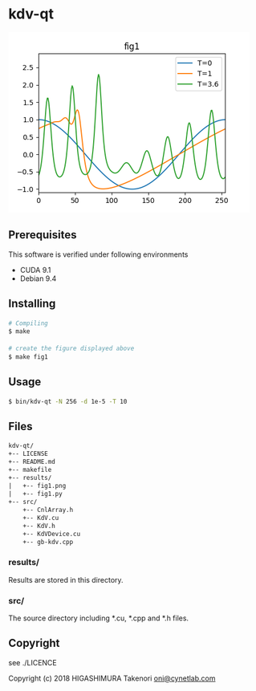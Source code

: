 # kdv-qt

![kdv-qt](https://github.com/cnloni/kdv-qt/raw/master/results/fig1.png)

## Prerequisites
This software is verified under following environments
+ CUDA 9.1
+ Debian 9.4

## Installing
```bash
# Compiling
$ make

# create the figure displayed above
$ make fig1
```

## Usage
```bash
$ bin/kdv-qt -N 256 -d 1e-5 -T 10
```

## Files
```
kdv-qt/
+-- LICENSE
+-- README.md
+-- makefile
+-- results/
|   +-- fig1.png
|   +-- fig1.py
+-- src/
    +-- CnlArray.h
    +-- KdV.cu
    +-- KdV.h
    +-- KdVDevice.cu
    +-- gb-kdv.cpp
```

### results/
Results are stored in this directory.

### src/
The source directory including \*.cu, \*.cpp and \*.h files.

## Copyright
see ./LICENCE

Copyright (c) 2018 HIGASHIMURA Takenori <oni@cynetlab.com>
